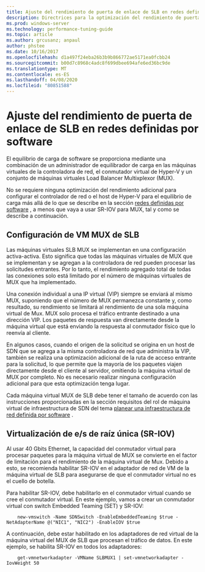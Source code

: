 ```yaml
---
title: Ajuste del rendimiento de puerta de enlace de SLB en redes definidas por software
description: Directrices para la optimización del rendimiento de puerta de enlace de SLB en redes SDN
ms.prod: windows-server
ms.technology: performance-tuning-guide
ms.topic: article
ms.author: grcusanz; anpaul
author: phstee
ms.date: 10/16/2017
ms.openlocfilehash: d1a497f24eba26b3b9b866772ae5171ea0fcbb24
ms.sourcegitcommit: b00d7c8968c4adc8f699dbee694afe6ed36bc9de
ms.translationtype: MT
ms.contentlocale: es-ES
ms.lasthandoff: 04/08/2020
ms.locfileid: "80851588"
---
```

# <a name="slb-gateway-performance-tuning-in-software-defined-networks"></a>Ajuste del rendimiento de puerta de enlace de SLB en redes definidas por software

El equilibrio de carga de software se proporciona mediante una combinación de un administrador de equilibrador de carga en las máquinas virtuales de la controladora de red, el conmutador virtual de Hyper-V y un conjunto de máquinas virtuales Load Balancer Multixplexor (MUX).

No se requiere ninguna optimización del rendimiento adicional para configurar el controlador de red o el host de Hyper-V para el equilibrio de carga más allá de lo que se describe en la sección [redes definidas por software](index.md) , a menos que vaya a usar SR-IOV para MUX, tal y como se describe a continuación.

## <a name="slb-mux-vm-configuration"></a>Configuración de VM MUX de SLB

Las máquinas virtuales SLB MUX se implementan en una configuración activa-activa.  Esto significa que todas las máquinas virtuales de MUX que se implementan y se agregan a la controladora de red pueden procesar las solicitudes entrantes.  Por lo tanto, el rendimiento agregado total de todas las conexiones solo está limitado por el número de máquinas virtuales de MUX que ha implementado.  

Una conexión individual a una IP virtual (VIP) siempre se enviará al mismo MUX, suponiendo que el número de MUX permanezca constante y, como resultado, su rendimiento se limitará al rendimiento de una sola máquina virtual de Mux.  MUX solo procesa el tráfico entrante destinado a una dirección VIP.  Los paquetes de respuesta van directamente desde la máquina virtual que está enviando la respuesta al conmutador físico que lo reenvía al cliente.

En algunos casos, cuando el origen de la solicitud se origina en un host de SDN que se agrega a la misma controladora de red que administra la VIP, también se realiza una optimización adicional de la ruta de acceso entrante para la solicitud, lo que permite que la mayoría de los paquetes viajen directamente desde el cliente al servidor, omitiendo la máquina virtual de MUX por completo.  No es necesario realizar ninguna configuración adicional para que esta optimización tenga lugar.

Cada máquina virtual MUX de SLB debe tener el tamaño de acuerdo con las instrucciones proporcionadas en la sección requisitos del rol de máquina virtual de infraestructura de SDN del tema [planear una infraestructura de red definida por software](../../../../networking/sdn/plan/Plan-a-Software-Defined-Network-Infrastructure.md) .

## <a name="single-root-io-virtualization-sr-iov"></a>Virtualización de e/s de raíz única (SR-IOV)

Al usar 40 Gbits Ethernet, la capacidad del conmutador virtual para procesar paquetes para la máquina virtual de MUX se convierte en el factor de limitación para el rendimiento de la máquina virtual de Mux.  Debido a esto, se recomienda habilitar SR-IOV en el adaptador de red de VM de la máquina virtual de SLB para asegurarse de que el conmutador virtual no es el cuello de botella.

Para habilitar SR-IOV, debe habilitarlo en el conmutador virtual cuando se cree el conmutador virtual.  En este ejemplo, vamos a crear un conmutador virtual con switch Embedded Teaming (SET) y SR-IOV:
``` syntax
    new-vmswitch -Name SDNSwitch -EnableEmbeddedTeaming $true -NetAdapterName @("NIC1", "NIC2") -EnableIOV $true
```
A continuación, debe estar habilitado en los adaptadores de red virtual de la máquina virtual del MUX de SLB que procesan el tráfico de datos.  En este ejemplo, se habilita SR-IOV en todos los adaptadores:
``` syntax
    get-vmnetworkadapter -VMName SLBMUX1 | set-vmnetworkadapter -IovWeight 50
```
